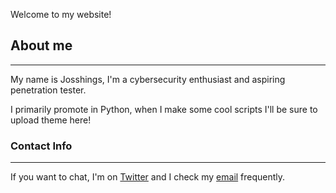 Welcome to my website!

## About me
---

My name is Josshings, I'm a cybersecurity enthusiast and aspiring penetration tester.

I primarily promote in Python, when I make some cool scripts I'll be sure to upload theme here!


### Contact Info
---

If you want to chat, I'm on [Twitter](https://www.twitter.com/josshings) and I check my [email](mailto:josshings@protonmail.com) frequently.

